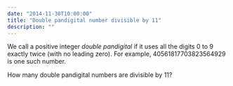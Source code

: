 ```yaml
---
date: "2014-11-30T10:00:00"
title: "Double pandigital number divisible by 11"
description: ""
---
```


<p>We call a positive integer <i>double pandigital</i> if it uses all the digits 0 to 9 exactly twice (with no leading zero). For example, 40561817703823564929 is one such number.</p>
<p>How many double pandigital numbers are divisible by 11?</p>


